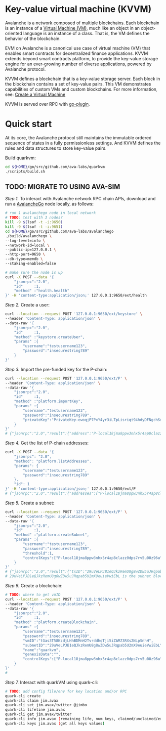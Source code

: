 # Key-value virtual machine (KVVM)

Avalanche is a network composed of multiple blockchains. Each blockchain is an instance of a [Virtual Machine (VM)](https://docs.avax.network/learn/platform-overview#virtual-machines), much like an object in an object-oriented language is an instance of a class. That is, the VM defines the behavior of the blockchain.

EVM on Avalanche is a canonical use case of virtual machine (VM) that enables smart contracts for decentralized finance applications. KVVM extends beyond smart contracts platform, to provide the key-value storage engine for an ever-growing number of diverse applications, powered by Avalanche protocol.

KVVM defines a blockchain that is a key-value storage server. Each block in the blockchain contains a set of key-value pairs. This VM demonstrates capabilities of custom VMs and custom blockchains. For more information, see: [Create a Virtual Machine](https://docs.avax.network/build/tutorials/platform/create-a-virtual-machine-vm)

KVVM is served over RPC with [go-plugin](https://github.com/hashicorp/go-plugin).

# Quick start

At its core, the Avalanche protocol still maintains the immutable ordered sequence of states in a fully permissionless settings. And KVVM defines the rules and data structures to store key-value pairs.

Build quarkvm:

```bash
cd ${HOME}/go/src/github.com/ava-labs/quarkvm
./scripts/build.sh
```
## TODO: MIGRATE TO USING AVA-SIM
*Step 1.* To interact with Avalanche network RPC chain APIs, download and run a [AvalancheGo](https://github.com/ava-labs/avalanchego#installation) node locally, as follows:

```bash
# run 1 avalanchego node in local network
# TODO: test with 3 nodes?
kill -9 $(lsof -t -i:9650)
kill -9 $(lsof -t -i:9651)
cd ${HOME}/go/src/github.com/ava-labs/avalanchego
./build/avalanchego \
--log-level=info \
--network-id=local \
--public-ip=127.0.0.1 \
--http-port=9650 \
--db-type=memdb \
--staking-enabled=false

# make sure the node is up
curl -X POST --data '{
    "jsonrpc":"2.0",
    "id"     :1,
    "method" :"health.health"
}' -H 'content-type:application/json;' 127.0.0.1:9650/ext/health
```

*Step 2.* Create a user:

```bash
curl --location --request POST '127.0.0.1:9650/ext/keystore' \
--header 'Content-Type: application/json' \
--data-raw '{
    "jsonrpc":"2.0",
    "id"     :1,
    "method" :"keystore.createUser",
    "params" :{
        "username":"testusername123",
        "password":"insecurestring789"
    }
}'
```

*Step 3.* Import the pre-funded key for the P-chain:

```bash
curl --location --request POST '127.0.0.1:9650/ext/P' \
--header 'Content-Type: application/json' \
--data-raw '{
    "jsonrpc":"2.0",
    "id"     :1,
    "method" :"platform.importKey",
    "params" :{
        "username":"testusername123",
        "password":"insecurestring789",
        "privateKey":"PrivateKey-ewoqjP7PxY4yr3iLTpLisriqt94hdyDFNgchSxGGztUrTXtNN"
    }
}'
# {"jsonrpc":"2.0","result":{"address":"P-local18jma8ppw3nhx5r4ap8clazz0dps7rv5u00z96u"},"id":1}
```

*Step 4.* Get the list of P-chain addresses:

```bash
curl -X POST --data '{
    "jsonrpc": "2.0",
    "method": "platform.listAddresses",
    "params": {
        "username":"testusername123",
        "password":"insecurestring789"
    },
    "id": 1
}' -H 'content-type:application/json;' 127.0.0.1:9650/ext/P
# {"jsonrpc":"2.0","result":{"addresses":["P-local18jma8ppw3nhx5r4ap8clazz0dps7rv5u00z96u"]},"id":1}
```

*Step 5.* Create a subnet:

```bash
curl --location --request POST '127.0.0.1:9650/ext/P' \
--header 'Content-Type: application/json' \
--data-raw '{
    "jsonrpc":"2.0",
    "id"     :1,
    "method" :"platform.createSubnet",
    "params" :{
        "username":"testusername123",
        "password":"insecurestring789",
        "threshold":1,
        "controlKeys":["P-local18jma8ppw3nhx5r4ap8clazz0dps7rv5u00z96u"]
    }
}'
# {"jsonrpc":"2.0","result":{"txID":"29uVeLPJB1eQJkzRemU8g8wZDw5uJRqpab5U2mX9euieVwiEbL","changeAddr":"P-local18jma8ppw3nhx5r4ap8clazz0dps7rv5u00z96u"},"id":1}
# 29uVeLPJB1eQJkzRemU8g8wZDw5uJRqpab5U2mX9euieVwiEbL is the subnet blockchain ID
```

*Step 6.* Create a blockchain:

```bash
# TODO: where to get vmID
curl --location --request POST '127.0.0.1:9650/ext/P' \
--header 'Content-Type: application/json' \
--data-raw '{
    "jsonrpc":"2.0",
    "id"     :1,
    "method" :"platform.createBlockchain",
    "params" :{
        "username":"testusername123",
        "password":"insecurestring789",
        "vmID":"tGas3T58KzdjLHhBDMnH2TvrddhqTji5iZAMZ3RXs2NLpSnhH",
        "subnetID":"29uVeLPJB1eQJkzRemU8g8wZDw5uJRqpab5U2mX9euieVwiEbL",
        "name":"quarkvm",
        "genesisData":"",
        "controlKeys":["P-local18jma8ppw3nhx5r4ap8clazz0dps7rv5u00z96u"]
    }
}'
#
```

*Step 7.* Interact with quarkVM using quark-cli:

```bash
# TODO: add config file/env for key location and/or RPC
quark-cli create
quark-cli claim jim.avax
quark-cli set jim.avax/twitter @jimbo
quark-cli lifeline jim.avax
quark-cli get jim.avax/twitter
quark-cli info jim.avax (remaining life, num keys, claimed/unclaimed/expired)
quark-cli keys jim.avax (get all keys values)
```
